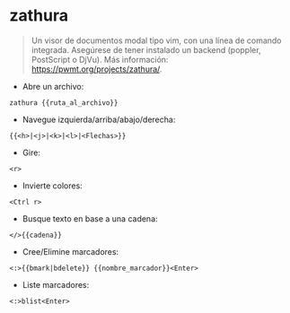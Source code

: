 # zathura

> Un visor de documentos modal tipo vim, con una línea de comando integrada.
> Asegúrese de tener instalado un backend (poppler, PostScript o DjVu).
> Más información: <https://pwmt.org/projects/zathura/>.

- Abre un archivo:

`zathura {{ruta_al_archivo}}`

- Navegue izquierda/arriba/abajo/derecha:

`{{<h>|<j>|<k>|<l>|<Flechas>}}`

- Gire:

`<r>`

- Invierte colores:

`<Ctrl r>`

- Busque texto en base a una cadena:

`</>{{cadena}}`

- Cree/Elimine marcadores:

`<:>{{bmark|bdelete}} {{nombre_marcador}}<Enter>`

- Liste marcadores:

`<:>blist<Enter>`
